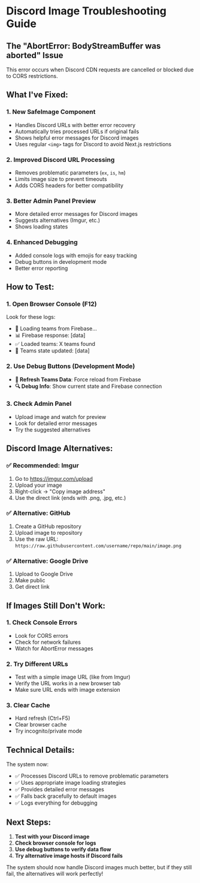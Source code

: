 # Discord Image Troubleshooting Guide

## The "AbortError: BodyStreamBuffer was aborted" Issue

This error occurs when Discord CDN requests are cancelled or blocked due to CORS restrictions.

## What I've Fixed:

### 1. **New SafeImage Component**
- Handles Discord URLs with better error recovery
- Automatically tries processed URLs if original fails
- Shows helpful error messages for Discord images
- Uses regular `<img>` tags for Discord to avoid Next.js restrictions

### 2. **Improved Discord URL Processing**
- Removes problematic parameters (`ex`, `is`, `hm`)
- Limits image size to prevent timeouts
- Adds CORS headers for better compatibility

### 3. **Better Admin Panel Preview**
- More detailed error messages for Discord images
- Suggests alternatives (Imgur, etc.)
- Shows loading states

### 4. **Enhanced Debugging**
- Added console logs with emojis for easy tracking
- Debug buttons in development mode
- Better error reporting

## How to Test:

### 1. **Open Browser Console** (F12)
Look for these logs:
- 🔄 Loading teams from Firebase...
- 📊 Firebase response: [data]
- ✅ Loaded teams: X teams found
- 🎯 Teams state updated: [data]

### 2. **Use Debug Buttons** (Development Mode)
- **🔄 Refresh Teams Data**: Force reload from Firebase
- **🔍 Debug Info**: Show current state and Firebase connection

### 3. **Check Admin Panel**
- Upload image and watch for preview
- Look for detailed error messages
- Try the suggested alternatives

## Discord Image Alternatives:

### ✅ **Recommended: Imgur**
1. Go to https://imgur.com/upload
2. Upload your image
3. Right-click → "Copy image address"
4. Use the direct link (ends with .png, .jpg, etc.)

### ✅ **Alternative: GitHub**
1. Create a GitHub repository
2. Upload image to repository
3. Use the raw URL: `https://raw.githubusercontent.com/username/repo/main/image.png`

### ✅ **Alternative: Google Drive**
1. Upload to Google Drive
2. Make public
3. Get direct link

## If Images Still Don't Work:

### 1. **Check Console Errors**
- Look for CORS errors
- Check for network failures
- Watch for AbortError messages

### 2. **Try Different URLs**
- Test with a simple image URL (like from Imgur)
- Verify the URL works in a new browser tab
- Make sure URL ends with image extension

### 3. **Clear Cache**
- Hard refresh (Ctrl+F5)
- Clear browser cache
- Try incognito/private mode

## Technical Details:

The system now:
- ✅ Processes Discord URLs to remove problematic parameters
- ✅ Uses appropriate image loading strategies
- ✅ Provides detailed error messages
- ✅ Falls back gracefully to default images
- ✅ Logs everything for debugging

## Next Steps:

1. **Test with your Discord image**
2. **Check browser console for logs**
3. **Use debug buttons to verify data flow**
4. **Try alternative image hosts if Discord fails**

The system should now handle Discord images much better, but if they still fail, the alternatives will work perfectly!